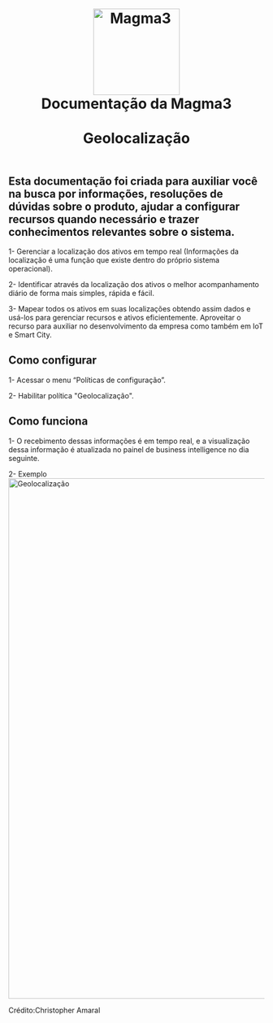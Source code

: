 <h1 align="center">
<img src="https://user-images.githubusercontent.com/42553791/200058891-237a4508-4447-4521-bf16-a36b56045625.png" alt="Magma3" width="170">
<br>Documentação da Magma3<br><br>Geolocalização<br>
</h1>

<h2><br>Esta documentação foi criada para auxiliar você na busca por informações, resoluções de dúvidas sobre o produto, ajudar a configurar recursos quando necessário e trazer conhecimentos relevantes sobre o sistema.<br></h2>

1- Gerenciar a localização dos ativos em tempo real (Informações da localização é uma função que existe dentro do próprio sistema operacional).

2- Identificar através da localização dos ativos o melhor acompanhamento diário de forma mais simples, rápida e fácil.

3- Mapear todos os ativos em suas localizações obtendo assim dados e usá-los para gerenciar recursos e ativos eficientemente.
Aproveitar o recurso para auxiliar no desenvolvimento da empresa como também em IoT e Smart City.



## Como configurar

1- Acessar o menu “Políticas de configuração”.

2- Habilitar política "Geolocalização".


## Como funciona

1- O recebimento dessas informações é em tempo real, e a visualização dessa informação é atualizada no painel de business intelligence no dia seguinte.

2- Exemplo
<br><img src="https://s3.amazonaws.com/movidesk-files/0A31F883C284F3151CE2BB8556668177" alt="Geolocalização" width="1024x640"><br>

Crédito:Christopher Amaral

